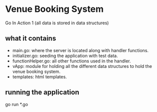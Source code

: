 # Venue Booking System 

Go In Action 1 (all data is stored in data structures)

## what it contains 

- main.go: where the server is located along with handler functions.
- initializer.go: seeding the application with test data.
- functionHelper.go: all other functions used in the handler.
- vApp: module for holding all the different data structures to hold the venue booking system.
- templates: html templates.

## running the application 

go run *.go  

